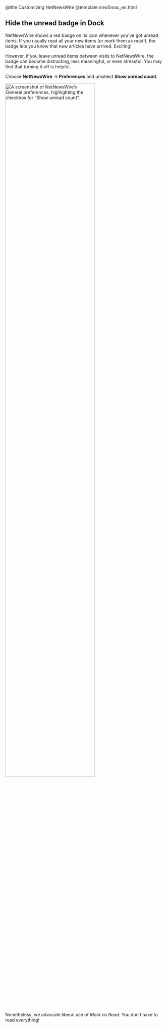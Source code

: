 @title Customizing NetNewsWire
@template nnw5mac_en.html

<!-- more topics to be added as more personalization and customization options become available -->

Hide the unread badge in Dock
-----------------------------

NetNewsWire shows a red badge on its icon whenever you’ve got unread items. If you usually read all your new items (or mark them as read!), the badge lets you know that new articles have arrived. Exciting!

However, if you leave unread items between visits to NetNewsWire, the badge can become distracting, less meaningful, or even stressful. You may find that turning it off is helpful.

Choose **NetNewsWire** → **Preferences** and unselect **Show unread count**.

<img src="../../../images/mac-en-prefs_general_dock_badge.png"
     alt="A screenshot of NetNewsWire’s General preferences, highlighting the checkbox for “Show unread count”."
     class="centeredImage"
     style="width: 75%;" />

Nonetheless, we advocate liberal use of *Mark as Read*. You don’t have to read everything!
